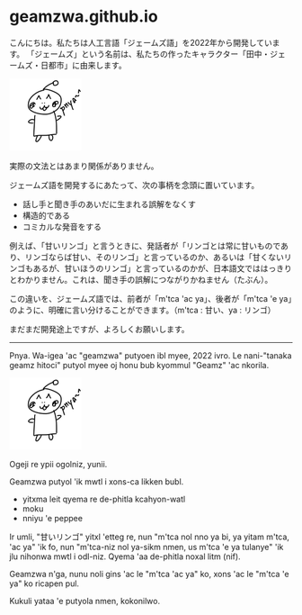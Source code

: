 # geamzwa.github.io

こんにちは。私たちは人工言語「ジェームズ語」を2022年から開発しています。
「ジェームズ」という名前は、私たちの作ったキャラクター「田中・ジェームズ・日都市」に由来します。

<img alt="田中・ジェームズ・日都市" src="./cavg/geamz.png"></img>

実際の文法とはあまり関係がありません。

ジェームズ語を開発するにあたって、次の事柄を念頭に置いています。
* 話し手と聞き手のあいだに生まれる誤解をなくす
* 構造的である
* コミカルな発音をする

例えば、「甘いリンゴ」と言うときに、発話者が「リンゴとは常に甘いものであり、リンゴならば甘い、そのリンゴ」と言っているのか、あるいは「甘くないリンゴもあるが、甘いほうのリンゴ」と言っているのかが、日本語文でははっきりとわかりません。これは、聞き手の誤解につながりかねません（たぶん）。

この違いを、ジェームズ語では、前者が「m'tca 'ac ya」、後者が「m'tca 'e ya」のように、明確に言い分けることができます。（m'tca : 甘い、ya : リンゴ）

まだまだ開発途上ですが、よろしくお願いします。

---

Pnya. Wa-igea 'ac "geamzwa" putyoen ibl myee, 2022 ivro.
Le nani-"tanaka geamz hitoci" putyol myee oj honu bub kyommul "Geamz" 'ac nkorila.

<img alt="tanaka geamz hitoci" src="./cavg/geamz.png"></img>

Ogeji re ypii ogolniz, yunii.

Geamzwa putyol 'ik mwtl i xons-ca likken bubl.
* yitxma leit qyema re de-phitla kcahyon-watl
* moku
* nniyu 'e peppee

Ir umli, "甘いリンゴ" yitxl 'etteg re, nun "m'tca nol nno ya bi, ya yitam m'tca, 'ac ya" 'ik fo, nun "m'tca-niz nol ya-sikm nmen, us m'tca 'e ya tulanye" 'ik jlu nihonwa mwtl i odl-niz. Qyema 'aa de-phitla noxal litm (nif). 

Geamzwa n'ga, nunu noli gins 'ac le "m'tca 'ac ya" ko, xons 'ac le "m'tca 'e ya" ko ricapen pul.

Kukuli yataa 'e putyola nmen, kokonilwo.
